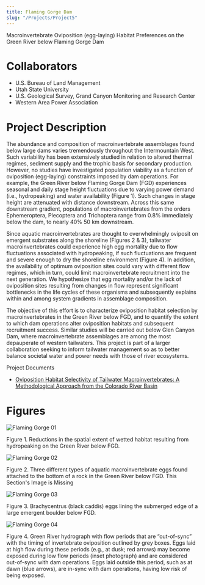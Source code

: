 ```yaml
---
title: Flaming Gorge Dam
slug: "/Projects/Project5"
---
```


Macroinvertebrate Oviposition (egg-laying) Habitat Preferences on the Green River below Flaming Gorge Dam

# Collaborators

- U.S. Bureau of Land Management
- Utah State University
- U.S. Geological Survey, Grand Canyon Monitoring and Research Center
- Western Area Power Association

# Project Description

The abundance and composition of macroinvertebrate assemblages found below large dams varies tremendously throughout the Intermountain West. Such variability has been extensively studied in relation to altered thermal regimes, sediment supply and the trophic basis for secondary production. However, no studies have investigated population viability as a function of oviposition (egg-laying) constraints imposed by dam operations. For example, the Green River below Flaming Gorge Dam (FGD) experiences seasonal and daily stage height fluctuations due to varying power demand (i.e., hydropeaking) and water availability (Figure 1). Such changes in stage height are attenuated with distance downstream. Across this same downstream gradient, populations of macroinvertebrates from the orders Ephemeroptera, Plecoptera and Trichoptera range from 0.8% immediately below the dam, to nearly 40% 50 km downstream.

Since aquatic macroinvertebrates are thought to overwhelmingly oviposit on emergent substrates along the shoreline (Figures 2 & 3), tailwater macroinvertebrates could experience high egg mortality due to flow fluctuations associated with hydropeaking, if such fluctuations are frequent and severe enough to dry the shoreline environment (Figure 4). In addition, the availability of optimum oviposition sites could vary with different flow regimes, which in turn, could limit macroinvertebrate recruitment into the next generation. We hypothesize that egg mortality and/or the lack of oviposition sites resulting from changes in flow represent significant bottlenecks in the life cycles of these organisms and subsequently explains within and among system gradients in assemblage composition.

The objective of this effort is to characterize oviposition habitat selection by macroinvertebrates in the Green River below FGD, and to quantify the extent to which dam operations alter oviposition habitats and subsequent recruitment success. Similar studies will be carried out below Glen Canyon Dam, where macroinvertebrate assemblages are among the most depauperate of western tailwaters. This project is part of a larger collaboration seeking to inform tailwater management so as to better balance societal water and power needs with those of river ecosystems.

Project Documents

- [Oviposition Habitat Selectivity of Tailwater Macroinvertebrates: A Methodological Approach from the Colorado River Basin](assets/docs/projects/Oviposition_Poster_Final.pdf)

# Figures

![Flaming Gorge 01]({{site.baseurl}}/assets/images/projects/flaming_gorge_01.png)

Figure 1. Reductions in the spatial extent of wetted habitat resulting from hydropeaking on the Green River below FGD.

![Flaming Gorge 02]({{site.baseurl}}/assets/images/projects/flaming_gorge_02.png)

Figure 2. Three different types of aquatic macroinvertebrate eggs found attached to the bottom of a rock in the Green River below FGD.
This Section's Image is Missing

![Flaming Gorge 03]({{site.baseurl}}/assets/images/projects/flaming_gorge_03.png)

Figure 3. Brachycentrus (black caddis) eggs lining the submerged edge of a large emergent boulder below FGD.

![Flaming Gorge 04]({{site.baseurl}}/assets/images/projects/flaming_gorge_04.png)

Figure 4. Green River hydrograph with flow periods that are “out-of-sync” with the timing of invertebrate oviposition outlined by grey boxes. Eggs laid at high flow during these periods (e.g., at dusk; red arrows) may become exposed during low flow periods (inset photograph) and are considered out-of-sync with dam operations. Eggs laid outside this period, such as at dawn (blue arrows), are in-sync with dam operations, having low risk of being exposed.